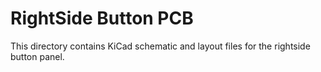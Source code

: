 # RightSide Button PCB

This directory contains KiCad schematic and layout files for the rightside button panel.
